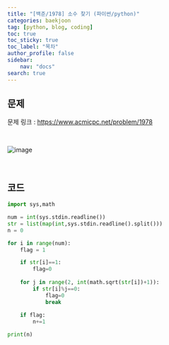 ```yaml
---
title: "[백준/1978] 소수 찾기 (파이썬/python)"
categories: baekjoon
tag: [python, blog, coding]
toc: true
toc_sticky: true
toc_label: "목차"
author_profile: false
sidebar:
    nav: "docs"
search: true
---
```


## 문제

문제 링크 : <a href="https://www.acmicpc.net/problem/1978" target="_blank">https://www.acmicpc.net/problem/1978</a>

<br/>

![image](https://user-images.githubusercontent.com/52556486/180925440-d62ef55c-bcb8-43b4-a940-6a922c38f4f3.png)

<br/>

## 코드

```python
import sys,math

num = int(sys.stdin.readline())
str = list(map(int,sys.stdin.readline().split()))
n = 0

for i in range(num):
    flag = 1

    if str[i]==1:
        flag=0
    
    for j in range(2, int(math.sqrt(str[i])+1)):
        if str[i]%j==0:
            flag=0
            break
    
    if flag:
        n+=1

print(n)
```